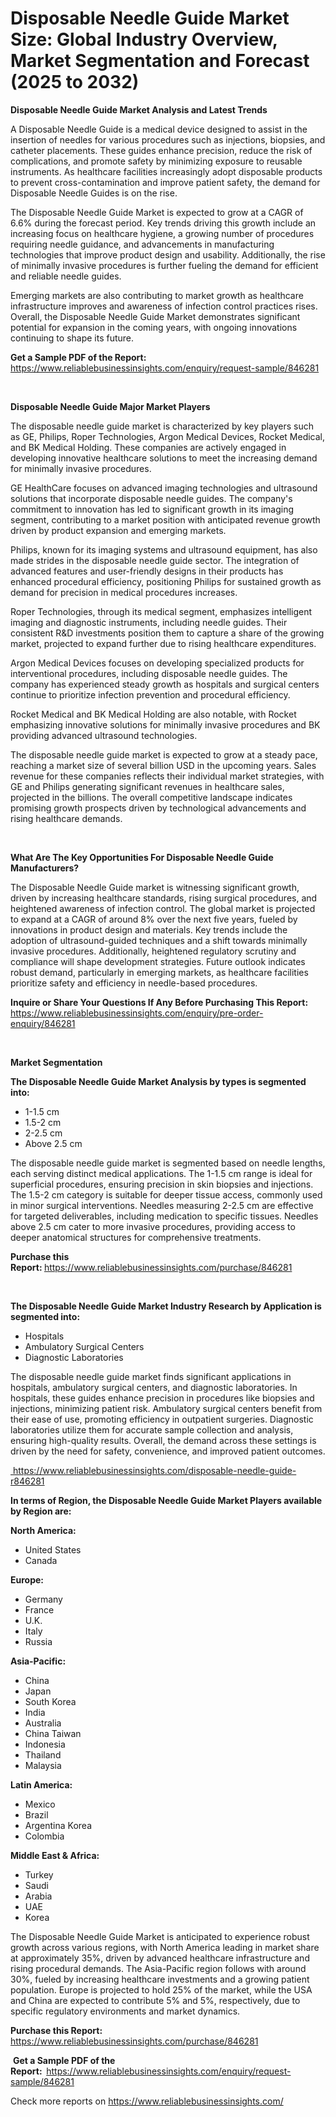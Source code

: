 <p><h1>Disposable Needle Guide Market Size: Global Industry Overview, Market Segmentation and Forecast (2025 to 2032)</h1></p><p><strong>Disposable Needle Guide Market Analysis and Latest Trends</strong></p>
<p><p>A Disposable Needle Guide is a medical device designed to assist in the insertion of needles for various procedures such as injections, biopsies, and catheter placements. These guides enhance precision, reduce the risk of complications, and promote safety by minimizing exposure to reusable instruments. As healthcare facilities increasingly adopt disposable products to prevent cross-contamination and improve patient safety, the demand for Disposable Needle Guides is on the rise.</p><p>The Disposable Needle Guide Market is expected to grow at a CAGR of 6.6% during the forecast period. Key trends driving this growth include an increasing focus on healthcare hygiene, a growing number of procedures requiring needle guidance, and advancements in manufacturing technologies that improve product design and usability. Additionally, the rise of minimally invasive procedures is further fueling the demand for efficient and reliable needle guides. </p><p>Emerging markets are also contributing to market growth as healthcare infrastructure improves and awareness of infection control practices rises. Overall, the Disposable Needle Guide Market demonstrates significant potential for expansion in the coming years, with ongoing innovations continuing to shape its future.</p></p>
<p><strong>Get a Sample PDF of the Report:&nbsp;</strong> <a href="https://www.reliablebusinessinsights.com/enquiry/request-sample/846281?utm_campaign=2255&utm_medium=2&utm_source=Github&utm_content=ia&utm_term=04032025&utm_id=disposable-needle-guide">https://www.reliablebusinessinsights.com/enquiry/request-sample/846281</a></p>
<p>&nbsp;</p>
<p><strong>Disposable Needle Guide Major Market Players</strong></p>
<p><p>The disposable needle guide market is characterized by key players such as GE, Philips, Roper Technologies, Argon Medical Devices, Rocket Medical, and BK Medical Holding. These companies are actively engaged in developing innovative healthcare solutions to meet the increasing demand for minimally invasive procedures.</p><p>GE HealthCare focuses on advanced imaging technologies and ultrasound solutions that incorporate disposable needle guides. The company's commitment to innovation has led to significant growth in its imaging segment, contributing to a market position with anticipated revenue growth driven by product expansion and emerging markets.</p><p>Philips, known for its imaging systems and ultrasound equipment, has also made strides in the disposable needle guide sector. The integration of advanced features and user-friendly designs in their products has enhanced procedural efficiency, positioning Philips for sustained growth as demand for precision in medical procedures increases.</p><p>Roper Technologies, through its medical segment, emphasizes intelligent imaging and diagnostic instruments, including needle guides. Their consistent R&D investments position them to capture a share of the growing market, projected to expand further due to rising healthcare expenditures.</p><p>Argon Medical Devices focuses on developing specialized products for interventional procedures, including disposable needle guides. The company has experienced steady growth as hospitals and surgical centers continue to prioritize infection prevention and procedural efficiency.</p><p>Rocket Medical and BK Medical Holding are also notable, with Rocket emphasizing innovative solutions for minimally invasive procedures and BK providing advanced ultrasound technologies.</p><p>The disposable needle guide market is expected to grow at a steady pace, reaching a market size of several billion USD in the upcoming years. Sales revenue for these companies reflects their individual market strategies, with GE and Philips generating significant revenues in healthcare sales, projected in the billions. The overall competitive landscape indicates promising growth prospects driven by technological advancements and rising healthcare demands.</p></p>
<p>&nbsp;</p>
<p><strong>What Are The Key Opportunities For Disposable Needle Guide Manufacturers?</strong></p>
<p><p>The Disposable Needle Guide market is witnessing significant growth, driven by increasing healthcare standards, rising surgical procedures, and heightened awareness of infection control. The global market is projected to expand at a CAGR of around 8% over the next five years, fueled by innovations in product design and materials. Key trends include the adoption of ultrasound-guided techniques and a shift towards minimally invasive procedures. Additionally, heightened regulatory scrutiny and compliance will shape development strategies. Future outlook indicates robust demand, particularly in emerging markets, as healthcare facilities prioritize safety and efficiency in needle-based procedures.</p></p>
<p><strong>Inquire or Share Your Questions If Any Before Purchasing This Report:</strong> <a href="https://www.reliablebusinessinsights.com/enquiry/pre-order-enquiry/846281?utm_campaign=2255&utm_medium=2&utm_source=Github&utm_content=ia&utm_term=04032025&utm_id=disposable-needle-guide">https://www.reliablebusinessinsights.com/enquiry/pre-order-enquiry/846281</a></p>
<p>&nbsp;</p>
<p><strong>Market Segmentation</strong></p>
<p><strong>The Disposable Needle Guide Market Analysis by types is segmented into:</strong></p>
<p><ul><li>1-1.5 cm</li><li>1.5-2 cm</li><li>2-2.5 cm</li><li>Above 2.5 cm</li></ul></p>
<p><p>The disposable needle guide market is segmented based on needle lengths, each serving distinct medical applications. The 1-1.5 cm range is ideal for superficial procedures, ensuring precision in skin biopsies and injections. The 1.5-2 cm category is suitable for deeper tissue access, commonly used in minor surgical interventions. Needles measuring 2-2.5 cm are effective for targeted deliverables, including medication to specific tissues. Needles above 2.5 cm cater to more invasive procedures, providing access to deeper anatomical structures for comprehensive treatments.</p></p>
<p><strong>Purchase this Report:&nbsp;</strong><a href="https://www.reliablebusinessinsights.com/purchase/846281?utm_campaign=2255&utm_medium=2&utm_source=Github&utm_content=ia&utm_term=04032025&utm_id=disposable-needle-guide">https://www.reliablebusinessinsights.com/purchase/846281</a></p>
<p>&nbsp;</p>
<p><strong>The Disposable Needle Guide Market Industry Research by Application is segmented into:</strong></p>
<p><ul><li>Hospitals</li><li>Ambulatory Surgical Centers</li><li>Diagnostic Laboratories</li></ul></p>
<p><p>The disposable needle guide market finds significant applications in hospitals, ambulatory surgical centers, and diagnostic laboratories. In hospitals, these guides enhance precision in procedures like biopsies and injections, minimizing patient risk. Ambulatory surgical centers benefit from their ease of use, promoting efficiency in outpatient surgeries. Diagnostic laboratories utilize them for accurate sample collection and analysis, ensuring high-quality results. Overall, the demand across these settings is driven by the need for safety, convenience, and improved patient outcomes.</p></p>
<p><a href="https://www.reliablebusinessinsights.com/disposable-needle-guide-r846281?utm_campaign=2255&utm_medium=2&utm_source=Github&utm_content=ia&utm_term=04032025&utm_id=disposable-needle-guide">&nbsp;https://www.reliablebusinessinsights.com/disposable-needle-guide-r846281</a></p>
<p><strong>In terms of Region, the Disposable Needle Guide Market Players available by Region are:</strong></p>
<p>
    <p> <strong> North America: </strong>
        <ul>
            <li>United States</li>
            <li>Canada</li>
        </ul>
        </p> 
    <p> <strong> Europe: </strong>
        <ul>
            <li>Germany</li>
            <li>France</li>
            <li>U.K.</li>
            <li>Italy</li>
            <li>Russia</li>
        </ul>
        </p> 
    <p> <strong> Asia-Pacific: </strong>
        <ul>
            <li>China</li>
            <li>Japan</li>
            <li>South Korea</li>
            <li>India</li>
            <li>Australia</li>
            <li>China Taiwan</li>
            <li>Indonesia</li>
            <li>Thailand</li>
            <li>Malaysia</li>
        </ul>
        </p> 
    <p> <strong> Latin America: </strong>
        <ul>
            <li>Mexico</li>
            <li>Brazil</li>
            <li>Argentina Korea</li>
            <li>Colombia</li>
        </ul>
        </p> 
    <p> <strong> Middle East & Africa: </strong>
        <ul>
            <li>Turkey</li>
            <li>Saudi</li>
            <li>Arabia</li>
            <li>UAE</li>
            <li>Korea</li>
        </ul>
    </p>
    </p>
<p><p>The Disposable Needle Guide Market is anticipated to experience robust growth across various regions, with North America leading in market share at approximately 35%, driven by advanced healthcare infrastructure and rising procedural demands. The Asia-Pacific region follows with around 30%, fueled by increasing healthcare investments and a growing patient population. Europe is projected to hold 25% of the market, while the USA and China are expected to contribute 5% and 5%, respectively, due to specific regulatory environments and market dynamics.</p></p>
<p><strong>Purchase this Report: </strong><a href="https://www.reliablebusinessinsights.com/purchase/846281?utm_campaign=2255&utm_medium=2&utm_source=Github&utm_content=ia&utm_term=04032025&utm_id=disposable-needle-guide">https://www.reliablebusinessinsights.com/purchase/846281</a></p>
<p>&nbsp;<strong>Get a Sample PDF of the Report:&nbsp;&nbsp;</strong><a href="https://www.reliablebusinessinsights.com/enquiry/request-sample/846281?utm_campaign=2255&utm_medium=2&utm_source=Github&utm_content=ia&utm_term=04032025&utm_id=disposable-needle-guide">https://www.reliablebusinessinsights.com/enquiry/request-sample/846281</a></p>
<p><strong></strong></p>
<p>Check more reports on <a href="https://www.reliablebusinessinsights.com/?utm_campaign=2255&utm_medium=2&utm_source=Github&utm_content=ia&utm_term=04032025&utm_id=disposable-needle-guide">https://www.reliablebusinessinsights.com/</a></p>